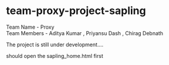 # team-proxy-project-sapling


Team Name - Proxy                
Team Members -  Aditya Kumar , Priyansu Dash , Chirag Debnath   

The project is still under development....

should open the sapling_home.html first
